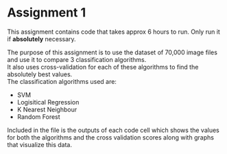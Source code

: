 # Assignment 1
This assignment contains code that takes approx 6 hours to run. Only run it if **absolutely** necessary.</br>

The purpose of this assignment is to use the dataset of 70,000 image files and use it to compare 3 classification algorithms.</br>
It also uses cross-validation for each of these algorithms to find the absolutely best values.</br>
The classification algorithms used are:
- SVM
- Logisitical Regression
- K Nearest Neighbour
- Random Forest

Included in the file is the outputs of each code cell which shows the values for both the algorithms and the cross validation scores along with graphs that visualize this data.
